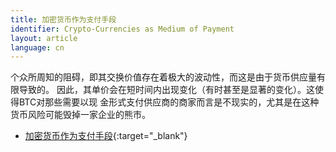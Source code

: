```yaml
---
title: 加密货币作为支付手段
identifier: Crypto-Currencies as Medium of Payment
layout: article
language: cn
---
```


个众所周知的阻碍，即其交换价值存在着极大的波动性，而这是由于货币供应量有限导致的。
因此，其单价会在短时间内出现变化（有时甚至是显著的变化）。这使得BTC对那些需要以现
金形式支付供应商的商家而言是不现实的，尤其是在这种货币风险可能毁掉一家企业的熊市。

 - [加密货币作为支付手段](/download/articles/cryptocurrencies_as_medium_of_payment-cn.pdf){:target="_blank"}